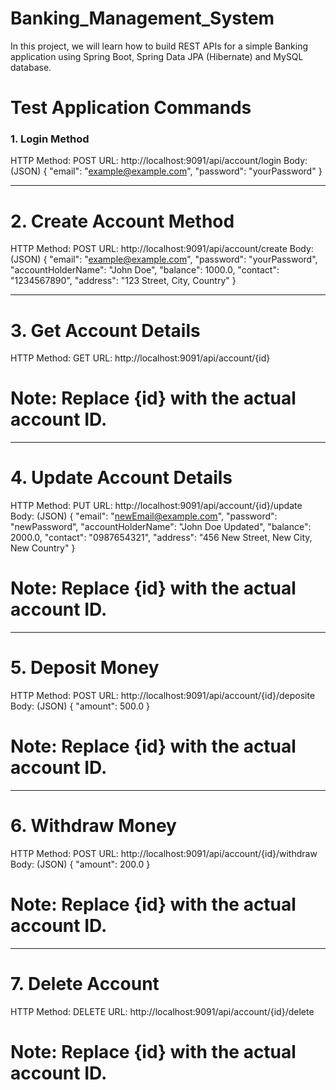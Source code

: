 # Banking_Management_System
In this project, we will learn how to build REST APIs for a simple Banking application using Spring Boot, Spring Data JPA (Hibernate) and MySQL database. 

#  Test Application Commands

### 1. Login Method
HTTP Method: POST 
URL: http://localhost:9091/api/account/login
Body: (JSON) 
    {
    "email": "example@example.com",
    "password": "yourPassword"
    }
_______________________________________________________________

# 2. Create Account Method
HTTP Method: POST
URL: http://localhost:9091/api/account/create
Body: (JSON)
  {
    "email": "example@example.com",
    "password": "yourPassword",
    "accountHolderName": "John Doe",
    "balance": 1000.0,
    "contact": "1234567890",
    "address": "123 Street, City, Country"
  }
_______________________________________________________________

# 3. Get Account Details
HTTP Method: GET
URL: http://localhost:9091/api/account/{id}
# Note: Replace {id} with the actual account ID.

_______________________________________________________________

# 4. Update Account Details
HTTP Method: PUT
URL: http://localhost:9091/api/account/{id}/update
Body: (JSON)
  {
    "email": "newEmail@example.com",
    "password": "newPassword",
    "accountHolderName": "John Doe Updated",
    "balance": 2000.0,
    "contact": "0987654321",
    "address": "456 New Street, New City, New Country"
  }
# Note: Replace {id} with the actual account ID.
_______________________________________________________________

# 5. Deposit Money
HTTP Method: POST
URL: http://localhost:9091/api/account/{id}/deposite
Body: (JSON)
  {
    "amount": 500.0
  }
# Note: Replace {id} with the actual account ID.
_______________________________________________________________

# 6. Withdraw Money
HTTP Method: POST
URL: http://localhost:9091/api/account/{id}/withdraw
Body: (JSON)
  {
    "amount": 200.0
  }
# Note: Replace {id} with the actual account ID.
_______________________________________________________________

# 7. Delete Account
HTTP Method: DELETE
URL: http://localhost:9091/api/account/{id}/delete
# Note: Replace {id} with the actual account ID.







   

